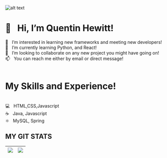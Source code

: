 
![alt text](https://github.blog/wp-content/uploads/2014/05/db213bb4-d22e-11e3-8549-ea607b77ad7c.png?resize=1000%2C576)
<h1>👋 &nbsp Hi, I’m Quentin Hewitt! </h1>

 👀  &#160; I’m interested in learning new frameworks and meeting new developers!<br>
 🌱  &#160; I’m currently learning Python, and React!<br>
 💞️  &#160; I’m looking to collaborate on any new project you might have going on!<br>
 📫  &#160; You can reach me either by email or direct message!<br>
<br>
<h1>My Skills and Experience!</h1>
<br>
💻 &nbsp HTML,CSS,Javascript <br>
☕️ &nbsp Java, Javascript<br>
⚛️ &nbsp MySQL, Spring<br>

## MY GIT STATS
<img src="https://github-readme-stats.vercel.app/api?username=qhewitt95&&show_icons=true&count_private=true&theme=radical"/>|<img src="https://github-readme-streak-stats.herokuapp.com/?user=qhewitt95&theme=radical"/>|
|---|---|


<!---
qhewitt95/qhewitt95 is a ✨ special ✨ repository because its `README.md` (this file) appears on your GitHub profile.
You can click the Preview link to take a look at your changes.
--->
